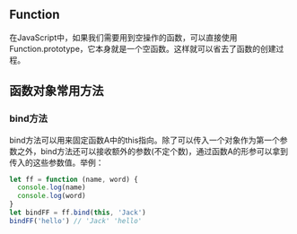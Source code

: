 ## Function

在JavaScript中，如果我们需要用到空操作的函数，可以直接使用Function.prototype，它本身就是一个空函数。这样就可以省去了函数的创建过程。

## 函数对象常用方法

### bind方法

bind方法可以用来固定函数A中的this指向。除了可以传入一个对象作为第一个参数之外，bind方法还可以接收额外的参数(不定个数)，通过函数A的形参可以拿到传入的这些参数值。举例：

```javascript
let ff = function (name, word) {
  console.log(name)
  console.log(word)
}
let bindFF = ff.bind(this, 'Jack')
bindFF('hello') // 'Jack' 'hello'
```
